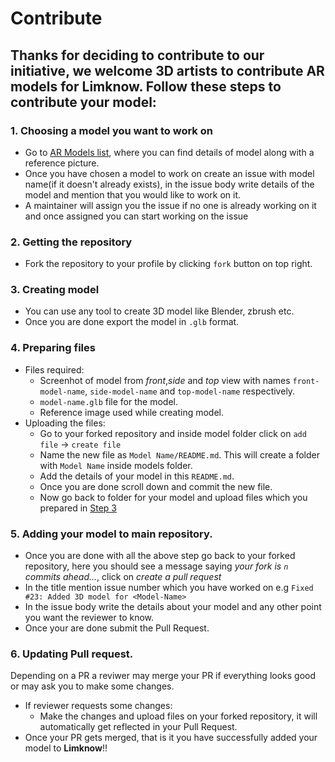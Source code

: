 # Contribute
## Thanks for deciding to contribute to our initiative, we welcome 3D artists to contribute AR models for **Limknow**. Follow these steps to contribute your model:
### 1. Choosing a model you want to work on
  * Go to [AR Models list](ar-models-list), where you can find details of model along with a reference picture.
  * Once you have chosen a model to work on create an issue with model name(if it doesn't already exists), in the issue body write details of the model and mention that you would like to work on it.
  * A maintainer will assign you the issue if no one is already working on it and once assigned you can start working on the issue
### 2. Getting the repository
  * Fork the repository to your profile by clicking `fork` button on top right.
### 3. Creating model
  * You can use any tool to create 3D model like Blender, zbrush etc.
  * Once you are done export the model in `.glb` format.
### 4. Preparing files 
  * Files required:
    * Screenhot of model from *front*,*side* and *top* view with names `front-model-name`, `side-model-name` and `top-model-name` respectively.
    * `model-name.glb` file for the model. 
    * Reference image used while creating model.
  * Uploading the files:
    * Go to your forked repository and inside model folder click on `add file` -> `create file`
    * Name the new file as `Model Name/README.md`. This will create a folder with `Model Name` inside models folder.
    * Add the details of your model in this `README.md`.
    * Once you are done scroll down and commit the new file.
    * Now go back to folder for your model and upload files which you prepared in [Step 3]()
### 5. Adding your model to main repository.
  * Once you are done with all the above step go back to your forked repository, here you should see a message saying *your fork is `n` commits ahead...*, click on *create a pull request*
  * In the title mention issue number which you have worked on e.g `Fixed #23: Added 3D model for <Model-Name>`
  * In the issue body write the details about your model and any other point you want the reviewer to know.
  * Once your are done submit the Pull Request.
### 6. Updating Pull request.
Depending on a PR a reviwer may merge your PR if everything looks good or may ask you to make some changes.
  * If reviewer requests some changes:
    * Make the changes and upload files on your forked repository, it will automatically get reflected in your Pull Request.
  * Once your PR gets merged, that is it you have successfully added your model to **Limknow**!!
    
